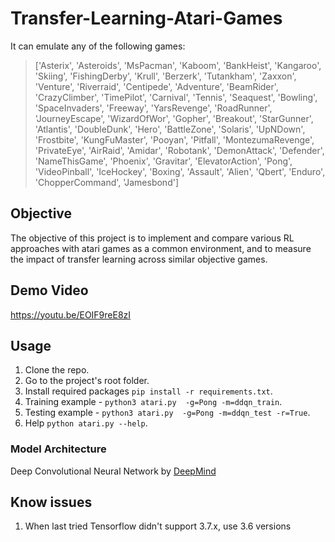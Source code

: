 # Transfer-Learning-Atari-Games

It can emulate any of the following games:
	
> ['Asterix', 'Asteroids',
> 'MsPacman', 'Kaboom', 'BankHeist', 'Kangaroo',
> 'Skiing', 'FishingDerby', 'Krull', 'Berzerk',
> 'Tutankham', 'Zaxxon', 'Venture', 'Riverraid',
> 'Centipede', 'Adventure', 'BeamRider', 'CrazyClimber',
> 'TimePilot', 'Carnival', 'Tennis', 'Seaquest',
> 'Bowling', 'SpaceInvaders', 'Freeway', 'YarsRevenge',
> 'RoadRunner', 'JourneyEscape', 'WizardOfWor',
> 'Gopher', 'Breakout', 'StarGunner', 'Atlantis',
> 'DoubleDunk', 'Hero', 'BattleZone', 'Solaris',
> 'UpNDown', 'Frostbite', 'KungFuMaster', 'Pooyan',
> 'Pitfall', 'MontezumaRevenge', 'PrivateEye',
> 'AirRaid', 'Amidar', 'Robotank', 'DemonAttack',
> 'Defender', 'NameThisGame', 'Phoenix', 'Gravitar',
> 'ElevatorAction', 'Pong', 'VideoPinball', 'IceHockey',
> 'Boxing', 'Assault', 'Alien', 'Qbert', 'Enduro',
> 'ChopperCommand', 'Jamesbond']

## Objective
The objective of this project is to implement and compare various RL approaches with atari games as a common environment, and to measure the impact of transfer learning across similar objective games.  

## Demo Video
https://youtu.be/EOIF9reE8zI

## Usage

1. Clone the repo.
2. Go to the project's root folder.
3. Install required packages `pip install -r requirements.txt`.
4. Training example - `python3 atari.py  -g=Pong -m=ddqn_train`.
5. Testing example - `python3 atari.py  -g=Pong -m=ddqn_test -r=True`.
6. Help `python atari.py --help`.


### Model Architecture
Deep Convolutional Neural Network by [DeepMind](https://www.cs.toronto.edu/~vmnih/docs/dqn.pdf)

## Know issues
1. When last tried Tensorflow didn't support 3.7.x, use 3.6 versions

